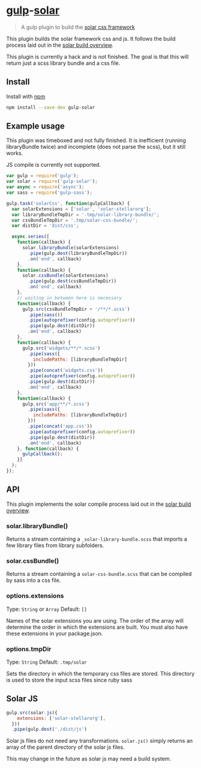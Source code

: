 # [gulp](https://github.com/gulpjs/gulp)-[solar](https://github.com/stellar/solar)

> A gulp plugin to build the [solar css framework](https://github.com/stellar/solar)

This plugin builds the solar framework css and js. It follows the build process laid out in the [solar build overview](https://github.com/stellar/solar/blob/master/docs/solar-overview.md).

This plugin is currently a hack and is not finished. The goal is that this will return just a scss library bundle and a css file.

## Install
Install with [npm](https://www.npmjs.com/package/gulp-solar)

```sh
npm install --save-dev gulp-solar
```

## Example usage
This plugin was timeboxed and not fully finished. It is inefficient (running libraryBundle twice) and incomplete (does not parse the scss), but it still works.

JS compile is currently not supported.

```js
var gulp = require('gulp');
var solar = require('gulp-solar');
var async = require('async');
var sass = require('gulp-sass');

gulp.task('solarCss', function(gulpCallback) {
  var solarExtensions = ['solar', 'solar-stellarorg'];
  var libraryBundleTmpDir = '.tmp/solar-library-bundle/';
  var cssBundleTmpDir = '.tmp/solar-css-bundle/';
  var distDir = 'dist/css';

  async.series([
    function(callback) {
      solar.libraryBundle(solarExtensions)
        .pipe(gulp.dest(libraryBundleTmpDir))
        .on('end', callback)
    },
    function(callback) {
      solar.cssBundle(solarExtensions)
        .pipe(gulp.dest(cssBundleTmpDir))
        .on('end', callback)
    },
    // waiting in between here is necessary
    function(callback) {
      gulp.src(cssBundleTmpDir + '/**/*.scss')
        .pipe(sass())
        .pipe(autoprefixer(config.autoprefixer))
        .pipe(gulp.dest(distDir))
        .on('end', callback)
    },
    function(callback) {
      gulp.src('widgets/**/*.scss')
        .pipe(sass({
          includePaths: [libraryBundleTmpDir]
        }))
        .pipe(concat('widgets.css'))
        .pipe(autoprefixer(config.autoprefixer))
        .pipe(gulp.dest(distDir))
        .on('end', callback)
    },
    function(callback) {
      gulp.src('app/**/*.scss')
        .pipe(sass({
          includePaths: [libraryBundleTmpDir]
        }))
        .pipe(concat('app.css'))
        .pipe(autoprefixer(config.autoprefixer))
        .pipe(gulp.dest(distDir))
        .on('end', callback)
    }, function(callback) {
      gulpCallback();
    }]
  );
});
```


## API
This plugin implements the solar compile process laid out in the [solar build overview](https://github.com/stellar/solar-css/blob/master/docs/overview.md).

### solar.libraryBundle()
Returns a stream containing a `_solar-library-bundle.scss` that imports a few library files from library subfolders.

### solar.cssBundle()
Returns a stream containing a `solar-css-bundle.scss` that can be compiled by sass into a css file.

### options.extensions
Type: `String` or `Array`
Default: `[]`

Names of the solar extensions you are using. The order of the array will determine the order in which the extensions are built. You must also have these extensions in your package.json.

### options.tmpDir
Type: `String`
Default: `.tmp/solar`

Sets the directory in which the temporary css files are stored. This directory is used to store the input scss files since ruby sass

## Solar JS
```js
gulp.src(solar.js({
    extensions: ['solar-stellarorg'],
  }))
  .pipe(gulp.dest('./dist/js')
```
Solar js files do not need any transformations. `solar.js()` simply returns an array of the parent directory of the solar js files.

This may change in the future as solar js may need a build system.
